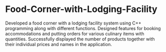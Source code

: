 # Food-Corner-with-Lodging-Facility
 Developed a food corner with a lodging facility system using C++ programming along with different functions.
 Designed features for booking accommodations and putting orders for various culinary items with quantities.
 Successfully displayed the number of products together with their individual prices and names in the application.
